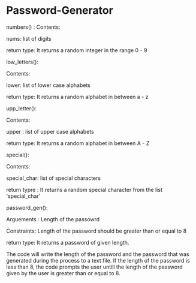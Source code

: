 # Password-Generator
numbers() :
  Contents: 
  
  nums: list of digits
  
  return type: It returns a random integer in the range 0 - 9


low_letters():

  Contents:

  lower: list of lower case alphabets

  return type: It returns a random alphabet in between a - z
      

upp_letter():

  Contents:

  upper : list of upper case alphabets

  return type: It returns a random alphabet in between A - Z
      

special():

  Contents:

  special_char: list of special characters

  return typre : It returns a random special character from the list 'special_char'



password_gen():

  Arguements : Length of the passowrd

  Constraints: Length of the password should be greater than or equal to 8

  return type: It returns a password of given length.


The code will write the length of the password and the password that was generated during the process to a text file. If the length of the password is less than 8, the code prompts the user untill the length of the password given by the user is greater than or equal to 8.
  
